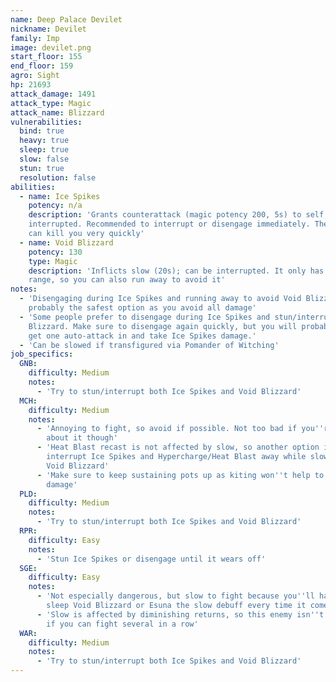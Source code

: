 ```yaml
---
name: Deep Palace Devilet
nickname: Devilet
family: Imp
image: devilet.png
start_floor: 155
end_floor: 159
agro: Sight
hp: 21693
attack_damage: 1491
attack_type: Magic
attack_name: Blizzard
vulnerabilities:
  bind: true
  heavy: true
  sleep: true
  slow: false
  stun: true
  resolution: false
abilities:
  - name: Ice Spikes
    potency: n/a
    description: 'Grants counterattack (magic potency 200, 5s) to self; can be
    interrupted. Recommended to interrupt or disengage immediately. The damage
    can kill you very quickly'
  - name: Void Blizzard
    potency: 130
    type: Magic
    description: 'Inflicts slow (20s); can be interrupted. It only has medium
    range, so you can also run away to avoid it'
notes:
  - 'Disengaging during Ice Spikes and running away to avoid Void Blizzard is
    probably the safest option as you avoid all damage'
  - 'Some people prefer to disengage during Ice Spikes and stun/interrupt Void
    Blizzard. Make sure to disengage again quickly, but you will probably still
    get one auto-attack in and take Ice Spikes damage.'
  - 'Can be slowed if transfigured via Pomander of Witching'
job_specifics:
  GNB:
    difficulty: Medium
    notes:
      - 'Try to stun/interrupt both Ice Spikes and Void Blizzard'
  MCH:
    difficulty: Medium
    notes:
      - 'Annoying to fight, so avoid if possible. Not too bad if you''re smart
        about it though'
      - 'Heat Blast recast is not affected by slow, so another option is to
        interrupt Ice Spikes and Hypercharge/Heat Blast away while slowed by
        Void Blizzard'
      - 'Make sure to keep sustaining pots up as kiting won''t help to mitigate
        damage'
  PLD:
    difficulty: Medium
    notes:
      - 'Try to stun/interrupt both Ice Spikes and Void Blizzard'
  RPR:
    difficulty: Easy
    notes:
      - 'Stun Ice Spikes or disengage until it wears off'
  SGE:
    difficulty: Easy
    notes:
      - 'Not especially dangerous, but slow to fight because you''ll have to
        sleep Void Blizzard or Esuna the slow debuff every time it comes up'
      - 'Slow is affected by diminishing returns, so this enemy isn''t as bad
        if you can fight several in a row'
  WAR:
    difficulty: Medium
    notes:
      - 'Try to stun/interrupt both Ice Spikes and Void Blizzard'
---
```

